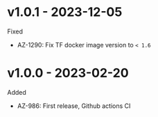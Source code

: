 # v1.0.1 - 2023-12-05

Fixed
  * AZ-1290: Fix TF docker image version to `< 1.6`

# v1.0.0 - 2023-02-20

Added
  * AZ-986: First release, Github actions CI
